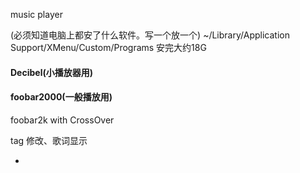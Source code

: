 
music player

(必须知道电脑上都安了什么软件。写一个放一个) ~/Library/Application Support/XMenu/Custom/Programs 安完大约18G

#### Decibel(小播放器用)

#### foobar2000(一般播放用)

foobar2k with CrossOver

tag 修改、歌词显示




-
